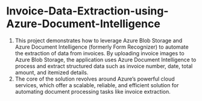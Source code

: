 # Invoice-Data-Extraction-using-Azure-Document-Intelligence

1. This project demonstrates how to leverage Azure Blob Storage and Azure Document Intelligence (formerly Form Recognizer) to automate the extraction of data from invoices. By uploading invoice images to Azure Blob Storage, the application uses Azure Document Intelligence to process and extract structured data such as invoice number, date, total amount, and itemized details.
2. The core of the solution revolves around Azure’s powerful cloud services, which offer a scalable, reliable, and efficient solution for automating document processing tasks like invoice extraction.
